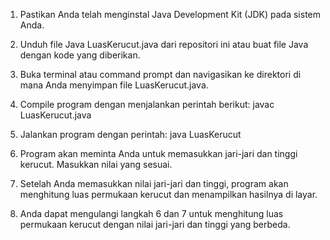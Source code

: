 1. Pastikan Anda telah menginstal Java Development Kit (JDK) pada sistem Anda.

2. Unduh file Java LuasKerucut.java dari repositori ini atau buat file Java dengan kode yang diberikan.

3. Buka terminal atau command prompt dan navigasikan ke direktori di mana Anda menyimpan file LuasKerucut.java.

4. Compile program dengan menjalankan perintah berikut: javac LuasKerucut.java
 
5. Jalankan program dengan perintah: java LuasKerucut

6. Program akan meminta Anda untuk memasukkan jari-jari dan tinggi kerucut. Masukkan nilai yang sesuai.

7. Setelah Anda memasukkan nilai jari-jari dan tinggi, program akan menghitung luas permukaan kerucut dan menampilkan hasilnya di layar.

8. Anda dapat mengulangi langkah 6 dan 7 untuk menghitung luas permukaan kerucut dengan nilai jari-jari dan tinggi yang berbeda.